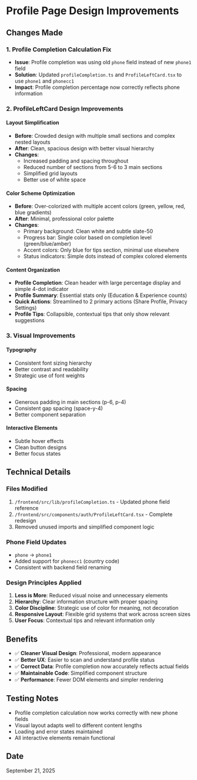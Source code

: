 # Profile Page Design Improvements

## Changes Made

### 1. Profile Completion Calculation Fix
- **Issue**: Profile completion was using old `phone` field instead of new `phone1` field
- **Solution**: Updated `profileCompletion.ts` and `ProfileLeftCard.tsx` to use `phone1` and `phonecc1`
- **Impact**: Profile completion percentage now correctly reflects phone information

### 2. ProfileLeftCard Design Improvements

#### Layout Simplification
- **Before**: Crowded design with multiple small sections and complex nested layouts
- **After**: Clean, spacious design with better visual hierarchy
- **Changes**:
  - Increased padding and spacing throughout
  - Reduced number of sections from 5-6 to 3 main sections
  - Simplified grid layouts
  - Better use of white space

#### Color Scheme Optimization
- **Before**: Over-colorized with multiple accent colors (green, yellow, red, blue gradients)
- **After**: Minimal, professional color palette
- **Changes**:
  - Primary background: Clean white and subtle slate-50
  - Progress bar: Single color based on completion level (green/blue/amber)
  - Accent colors: Only blue for tips section, minimal use elsewhere
  - Status indicators: Simple dots instead of complex colored elements

#### Content Organization
- **Profile Completion**: Clean header with large percentage display and simple 4-dot indicator
- **Profile Summary**: Essential stats only (Education & Experience counts)
- **Quick Actions**: Streamlined to 2 primary actions (Share Profile, Privacy Settings)
- **Profile Tips**: Collapsible, contextual tips that only show relevant suggestions

### 3. Visual Improvements

#### Typography
- Consistent font sizing hierarchy
- Better contrast and readability
- Strategic use of font weights

#### Spacing
- Generous padding in main sections (p-6, p-4)
- Consistent gap spacing (space-y-4)
- Better component separation

#### Interactive Elements
- Subtle hover effects
- Clean button designs
- Better focus states

## Technical Details

### Files Modified
1. `/frontend/src/lib/profileCompletion.ts` - Updated phone field reference
2. `/frontend/src/components/auth/ProfileLeftCard.tsx` - Complete redesign
3. Removed unused imports and simplified component logic

### Phone Field Updates
- `phone` → `phone1`
- Added support for `phonecc1` (country code)
- Consistent with backend field renaming

### Design Principles Applied
1. **Less is More**: Reduced visual noise and unnecessary elements
2. **Hierarchy**: Clear information structure with proper spacing
3. **Color Discipline**: Strategic use of color for meaning, not decoration
4. **Responsive Layout**: Flexible grid systems that work across screen sizes
5. **User Focus**: Contextual tips and relevant information only

## Benefits
- ✅ **Cleaner Visual Design**: Professional, modern appearance
- ✅ **Better UX**: Easier to scan and understand profile status
- ✅ **Correct Data**: Profile completion now accurately reflects actual fields
- ✅ **Maintainable Code**: Simplified component structure
- ✅ **Performance**: Fewer DOM elements and simpler rendering

## Testing Notes
- Profile completion calculation now works correctly with new phone fields
- Visual layout adapts well to different content lengths
- Loading and error states maintained
- All interactive elements remain functional

## Date
September 21, 2025

